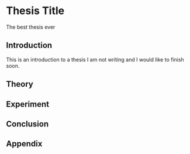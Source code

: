 # Thesis Title
The best thesis ever

## Introduction
This is an introduction to a thesis I am not writing and I would like to finish soon.
## Theory

## Experiment

## Conclusion

## Appendix

